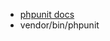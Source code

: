 * [phpunit docs](https://phpunit.readthedocs.io/zh_CN/latest/installation.html)
* vendor/bin/phpunit
